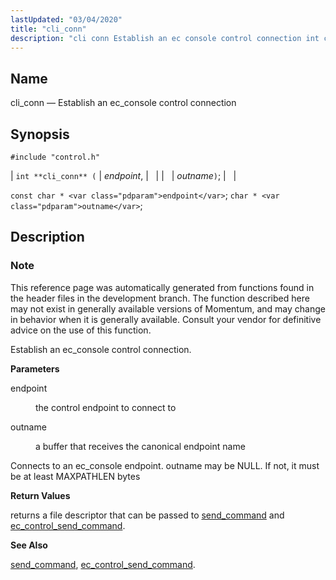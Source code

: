 ```yaml
---
lastUpdated: "03/04/2020"
title: "cli_conn"
description: "cli conn Establish an ec console control connection int cli conn endpoint outname const char endpoint char outname This reference page was automatically generated from functions found in the header files in the development branch The function described here may not exist in generally available versions of Momentum and may..."
---
```


<a name="apis.cli_conn"></a> 
## Name

cli_conn — Establish an ec_console control connection

## Synopsis

`#include "control.h"`

| `int **cli_conn** (` | <var class="pdparam">endpoint</var>, |   |
|   | <var class="pdparam">outname</var>`)`; |   |

`const char * <var class="pdparam">endpoint</var>`;
`char * <var class="pdparam">outname</var>`;<a name="idp49173200"></a> 
## Description

### Note

This reference page was automatically generated from functions found in the header files in the development branch. The function described here may not exist in generally available versions of Momentum, and may change in behavior when it is generally available. Consult your vendor for definitive advice on the use of this function.

Establish an ec_console control connection.

**<a name="idp49176064"></a> Parameters**

<dl class="variablelist">

<dt>endpoint</dt>

<dd>

the control endpoint to connect to

</dd>

<dt>outname</dt>

<dd>

a buffer that receives the canonical endpoint name

</dd>

</dl>

Connects to an ec_console endpoint. outname may be NULL. If not, it must be at least MAXPATHLEN bytes

**<a name="idp49181232"></a> Return Values**

returns a file descriptor that can be passed to [send_command](/momentum/3/3-api/apis-send-command) and [ec_control_send_command](/momentum/3/3-api/apis-ec-control-send-command).

**<a name="idp49183312"></a> See Also**

[send_command](/momentum/3/3-api/apis-send-command), [ec_control_send_command](/momentum/3/3-api/apis-ec-control-send-command).